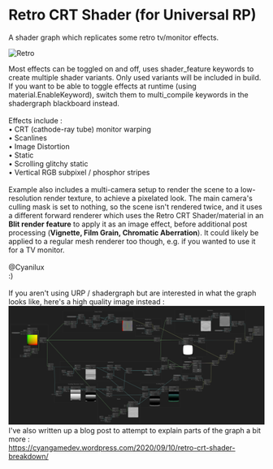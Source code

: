 # Retro CRT Shader (for Universal RP)
A shader graph which replicates some retro tv/monitor effects.<br />

![Retro](retro.gif)

Most effects can be toggled on and off, uses shader_feature keywords to create multiple shader variants. Only used variants will be included in build. If you want to be able to toggle effects at runtime (using material.EnableKeyword), switch them to multi_compile keywords in the shadergraph blackboard instead.<br />
<br />
Effects include : <br />
• CRT (cathode-ray tube) monitor warping<br />
• Scanlines<br />
• Image Distortion<br />
• Static<br />
• Scrolling glitchy static<br />
• Vertical RGB subpixel / phosphor stripes<br />
<br />
Example also includes a multi-camera setup to render the scene to a low-resolution render texture, to achieve a pixelated look. The main camera's culling mask is set to nothing, so the scene isn't rendered twice, and it uses a different forward renderer which uses the Retro CRT Shader/material in an **Blit render feature** to apply it as an image effect, before additional post processing (**Vignette, Film Grain, Chromatic Aberration**). It could likely be applied to a regular mesh renderer too though, e.g. if you wanted to use it for a TV monitor.<br />
<br />
@Cyanilux<br />
:)<br />
<br />
If you aren't using URP / shadergraph but are interested in what the graph looks like, here's a high quality image instead :
![RetroGraph](retro_graph.png)
I've also written up a blog post to attempt to explain parts of the graph a bit more :<br />
https://cyangamedev.wordpress.com/2020/09/10/retro-crt-shader-breakdown/

